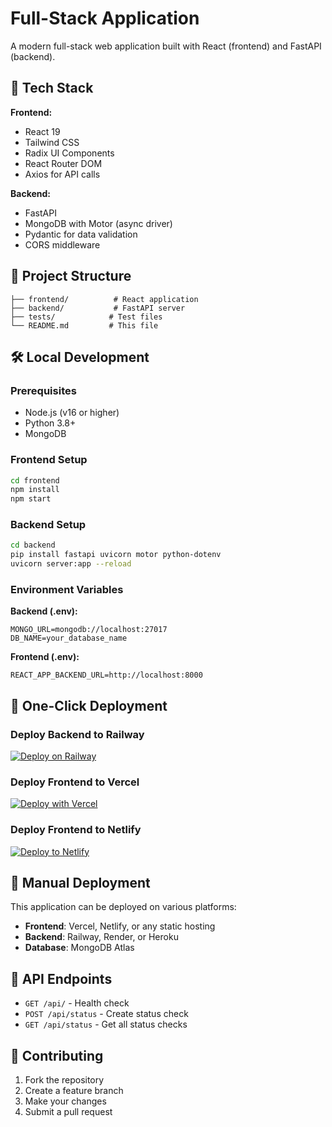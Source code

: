 # Full-Stack Application

A modern full-stack web application built with React (frontend) and FastAPI (backend).

## 🚀 Tech Stack

**Frontend:**
- React 19
- Tailwind CSS
- Radix UI Components
- React Router DOM
- Axios for API calls

**Backend:**
- FastAPI
- MongoDB with Motor (async driver)
- Pydantic for data validation
- CORS middleware

## 📁 Project Structure

```
├── frontend/          # React application
├── backend/           # FastAPI server
├── tests/            # Test files
└── README.md         # This file
```

## 🛠️ Local Development

### Prerequisites
- Node.js (v16 or higher)
- Python 3.8+
- MongoDB

### Frontend Setup
```bash
cd frontend
npm install
npm start
```

### Backend Setup
```bash
cd backend
pip install fastapi uvicorn motor python-dotenv
uvicorn server:app --reload
```

### Environment Variables

**Backend (.env):**
```
MONGO_URL=mongodb://localhost:27017
DB_NAME=your_database_name
```

**Frontend (.env):**
```
REACT_APP_BACKEND_URL=http://localhost:8000
```

## 🚀 One-Click Deployment

### Deploy Backend to Railway
[![Deploy on Railway](https://railway.app/button.svg)](https://railway.app/template/zUcpux?referralCode=alphasec)

### Deploy Frontend to Vercel
[![Deploy with Vercel](https://vercel.com/button)](https://vercel.com/new/clone?repository-url=https://github.com/Mahmadhayat/newapp-main&project-name=newapp-frontend&repository-name=newapp-frontend&root-directory=frontend)

### Deploy Frontend to Netlify
[![Deploy to Netlify](https://www.netlify.com/img/deploy/button.svg)](https://app.netlify.com/start/deploy?repository=https://github.com/Mahmadhayat/newapp-main)

## 🚀 Manual Deployment

This application can be deployed on various platforms:

- **Frontend**: Vercel, Netlify, or any static hosting
- **Backend**: Railway, Render, or Heroku
- **Database**: MongoDB Atlas

## 📝 API Endpoints

- `GET /api/` - Health check
- `POST /api/status` - Create status check
- `GET /api/status` - Get all status checks

## 🤝 Contributing

1. Fork the repository
2. Create a feature branch
3. Make your changes
4. Submit a pull request
